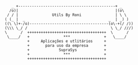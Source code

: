        _ +-------------------------------------------+ _
      /o)|                                           |(o\
     / / |               Utils By Roni               | \ \
    ( (_ |  _                                     _  | _) )
    ((\ \)+-/o)-----------------------------------(o\-+(/ /))
    (\\\ \_/ /                                     \ \_/ ///)
    \      /  +++++++++++++++++++++++++++++++++++  \      /
     \____/   +               ***               +   \____/
              +     Aplicações e utlitários     +
              +       para uso da empresa       +
              +             SupraSys            +
              +               ***               +
              +++++++++++++++++++++++++++++++++++
